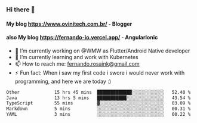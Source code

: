 ### Hi there 👋

#### My blog https://www.ovinitech.com.br/ - Blogger
#### also My blog https://fernando-io.vercel.app/ - AngularIonic

- 🔭 I’m currently working on @WMW as Flutter/Android Native developer
- 🌱 I’m currently learning and work with Kubernetes
- 📫 How to reach me: fernando.rosaink@gmail.com 
- ⚡ Fun fact: When i saw my first code i swore i would never work with programming, and here we are today :)

<!--START_SECTION:waka-->

```txt
Other             15 hrs 45 mins  █████████████░░░░░░░░░░░░   52.40 %
Java              13 hrs 5 mins   ███████████░░░░░░░░░░░░░░   43.54 %
TypeScript        55 mins         ▓░░░░░░░░░░░░░░░░░░░░░░░░   03.09 %
Markdown          5 mins          ░░░░░░░░░░░░░░░░░░░░░░░░░   00.31 %
YAML              3 mins          ░░░░░░░░░░░░░░░░░░░░░░░░░   00.22 %
```

<!--END_SECTION:waka-->
